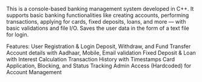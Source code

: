 This is a console-based banking management system developed in C++. It supports basic banking functionalities like creating accounts, performing transactions, applying for cards, fixed deposits, loans, and more — with basic validations and file I/O. Saves the user data in the form of a text file for login.

Features:
    User Registration & Login
    Deposit, Withdraw, and Fund Transfer
    Account details with Aadhaar, Mobile, Email validation
    Fixed Deposit & Loan with Interest Calculation
    Transaction History with Timestamps
    Card Application, Blocking, and Status Tracking
    Admin Access (Hardcoded) for Account Management
